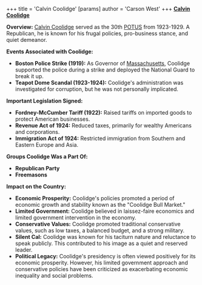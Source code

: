 +++
 title = 'Calvin Coolidge'
[params]
	author = 'Carson West'
+++
**[Calvin Coolidge](./../calvin-coolidge/)**

**Overview:**
[Calvin Coolidge](./../calvin-coolidge/) served as the 30th [POTUS](./../potus/) from 1923-1929. A Republican, he is known for his frugal policies, pro-business stance, and quiet demeanor.

**Events Associated with Coolidge:**

* **Boston Police Strike (1919):** As Governor of [Massachusetts](./../massachusetts/), Coolidge supported the police during a strike and deployed the National Guard to break it up.
* **Teapot Dome Scandal (1923-1924):** Coolidge's administration was investigated for corruption, but he was not personally implicated.

**Important Legislation Signed:**

* **Fordney-McCumber Tariff (1922):** Raised tariffs on imported goods to protect American businesses.
* **Revenue Act of 1924:** Reduced taxes, primarily for wealthy Americans and corporations.
* **Immigration Act of 1924:** Restricted immigration from Southern and Eastern Europe and Asia.

**Groups Coolidge Was a Part Of:**

* **Republican Party**
* **Freemasons**

**Impact on the Country:**

* **Economic Prosperity:** Coolidge's policies promoted a period of economic growth and stability known as the "Coolidge Bull Market."
* **Limited Government:** Coolidge believed in laissez-faire economics and limited government intervention in the economy.
* **Conservative Values:** Coolidge promoted traditional conservative values, such as low taxes, a balanced budget, and a strong military.
* **Silent Cal:** Coolidge was known for his taciturn nature and reluctance to speak publicly. This contributed to his image as a quiet and reserved leader.
* **Political Legacy:** Coolidge's presidency is often viewed positively for its economic prosperity. However, his limited government approach and conservative policies have been criticized as exacerbating economic inequality and social problems.